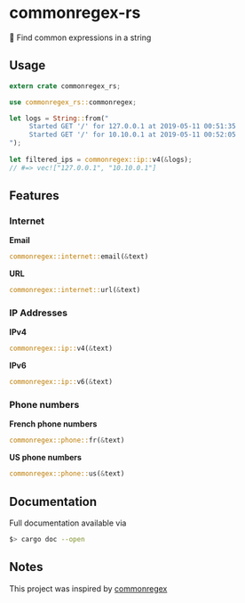 # commonregex-rs

🔎 Find common expressions in a string

## Usage

```rust
extern crate commonregex_rs;

use commonregex_rs::commonregex;

let logs = String::from("
     Started GET '/' for 127.0.0.1 at 2019-05-11 00:51:35
     Started GET '/' for 10.10.0.1 at 2019-05-11 00:52:05
");
 
let filtered_ips = commonregex::ip::v4(&logs);
// #=> vec!["127.0.0.1", "10.10.0.1"]
```

## Features

### Internet

**Email**

```rust
commonregex::internet::email(&text)
```

**URL**

```rust
commonregex::internet::url(&text)
```

### IP Addresses

**IPv4**

```rust
commonregex::ip::v4(&text)
```

**IPv6**

```rust
commonregex::ip::v6(&text)
```

### Phone numbers

**French phone numbers**

```rust
commonregex::phone::fr(&text)
```

**US phone numbers**

```rust
commonregex::phone::us(&text)
```

## Documentation

Full documentation available via

```sh
$> cargo doc --open
```

## Notes

This project was inspired by [commonregex](https://github.com/mingrammer/commonregex)